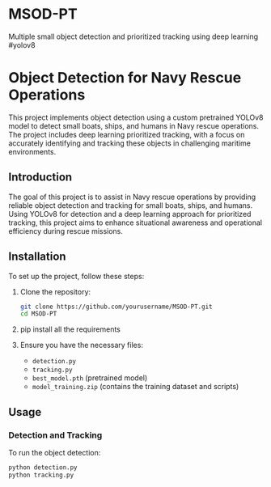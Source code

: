 # MSOD-PT
Multiple small object detection and prioritized tracking using deep learning #yolov8
# Object Detection for Navy Rescue Operations

This project implements object detection using a custom pretrained YOLOv8 model to detect small boats, ships, and humans in Navy rescue operations. The project includes deep learning prioritized tracking, with a focus on accurately identifying and tracking these objects in challenging maritime environments.


## Introduction

The goal of this project is to assist in Navy rescue operations by providing reliable object detection and tracking for small boats, ships, and humans. Using YOLOv8 for detection and a deep learning approach for prioritized tracking, this project aims to enhance situational awareness and operational efficiency during rescue missions.

## Installation

To set up the project, follow these steps:

1. Clone the repository:

    ```bash
    git clone https://github.com/yourusername/MSOD-PT.git
    cd MSOD-PT
    ```

2.  pip install all the requirements

3. Ensure you have the necessary files:
   - `detection.py`
   - `tracking.py`
   - `best_model.pth` (pretrained model)
   - `model_training.zip` (contains the training dataset and scripts)

## Usage

### Detection and Tracking

To run the object detection:

```bash
python detection.py 
python tracking.py
